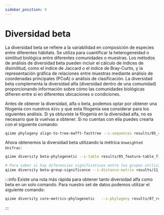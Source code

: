 ```yaml
---
sidebar_position: 9
---
```


# Diversidad beta

La diversidad beta se refiere a la variabilidad en composición de especies entre diferentes hábitats. Se utiliza para cuantificar la heterogeneidad o similitud biológica entre diferentes comunidades o muestras. Los métodos de análisis de diversidad beta pueden incluir el cálculo de índices de disimilitud, como el índice de Jaccard o el índice de Bray-Curtis, y la representación gráfica de relaciones entre muestras mediante análisis de coordenadas principales (PCoA) o análisis de clasificación. La diversidad beta complementa la diversidad alfa (diversidad dentro de una comunidad) proporcionando información sobre cómo las comunidades biológicas difieren entre sí en diferentes ubicaciones o condiciones.

Antes de obtener la diversidad, alfa o beta, podemos optar por obtener una filogenia con nuestros `ASVs` y que esta filogenia sea considerar para los siguientes análisis. Si ya obtuviste la filogenía en la diversidad alfa, no es necesario que la vuelvas a obtener. Si no cuentas con ella puedes crearla con el siguiente comando:

```bash
qiime phylogeny align-to-tree-mafft-fasttree --i-sequences results/05_rep-seqs_filter_chloro.qza --o-alignment results/07_aligned-rep-seqs.qza --o-masked-alignment results/07_masked-aligned-rep-seqs.qza --o-tree results/07_unrooted-tree.qza --o-rooted-tree results/07_rooted-tree.qza --verbose
```

Ahora obtenemos la diversidad beta utilizando la métrica `Unweighted Unifrac`:

```bash
qiime diversity beta-phylogenetic --i-table results/05_feature-table_filter_chloro.qza --i-phylogeny results/07_rooted-tree.qza --p-metric unweighted_unifrac --o-distance-matrix results/11_unweighted_unifrac_distance_matrix.qza

# Para saber si hay diferencias significativas entre los grupos utilizamos
qiime diversity beta-group-significance --i-distance-matrix results/11_unweighted_unifrac_distance_matrix.qza --m-metadata-file rawdata/metadata.tsv --m-metadata-column group --o-visualization results/12_unweighted-unifrac-body-site-significance.qzv --p-pairwise
```

:::info
Existe una ruta más rápida para obtener tanto diversidad alfa como beta en un solo comando. Para nuestro set de datos podemos utilizar el siguiente comando:
```bash
qiime diversity core-metrics-phylogenetic   --i-phylogeny results/07_rooted-tree.qza  --i-table results/05_feature-table_filter_chloro.qza  --m-metadata-file rawdata/metadata.tsv   --output-dir results/13_core-metrics-results --p-sampling-depth 5000
```
:::